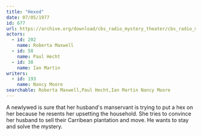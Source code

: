 ```yaml
---
title: "Hexed"
date: 07/05/1977
id: 677
url: https://archive.org/download/cbs_radio_mystery_theater/cbs_radio_mystery_theater-0651-0700.zip/cbs_radio_mystery_theater-0651-0700%2Fcbsrmt_0677_hexed.mp3
actors:  
  - id: 202
    name: Roberta Maxwell  
  - id: 58
    name: Paul Hecht  
  - id: 38
    name: Ian Martin
writers:  
  - id: 193
    name: Nancy Moore
searchable: Roberta Maxwell,Paul Hecht,Ian Martin Nancy Moore
---
```

A newlywed is sure that her husband's manservant is trying to put a hex on her because he resents her upsetting the household. She tries to convince her husband to sell their Carribean plantation and move. He wants to stay and solve the mystery.